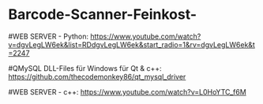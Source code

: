 # Barcode-Scanner-Feinkost-

#WEB SERVER - Python: https://www.youtube.com/watch?v=dgvLegLW6ek&list=RDdgvLegLW6ek&start_radio=1&rv=dgvLegLW6ek&t=2247

#QMySQL DLL-Files für Windows für Qt & c++: https://github.com/thecodemonkey86/qt_mysql_driver

#WEB SERVER - c++: https://www.youtube.com/watch?v=L0HoYTC_f6M
